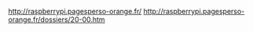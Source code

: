 http://raspberrypi.pagesperso-orange.fr/
http://raspberrypi.pagesperso-orange.fr/dossiers/20-00.htm
